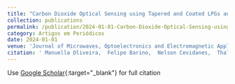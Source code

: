 ```yaml
---
title: "Carbon Dioxide Optical Sensing using Tapered and Coated LPGs and Neural Networks"
collection: publications
permalink: /publication/2024-01-01-Carbon-Dioxide-Optical-Sensing-using-Tapered-and-Coated-LPGs-and-Neural-Networks
category: Artigos em Periódicos
date: 2024-01-01
venue: 'Journal of Microwaves, Optoelectronics and Electromagnetic Applications'
citation: ' Manuella Oliveira,  Felipe Barino,  Nelson Cevidanes,  Thales Curty,  Ulysses Vitor,  Jose Souto,  Pablo Acedo,  Diogo Coelho,  Alexandre Santos, &quot;Carbon Dioxide Optical Sensing using Tapered and Coated LPGs and Neural Networks.&quot; Journal of Microwaves, Optoelectronics and Electromagnetic Applications, 2024.'
---
```

Use [Google Scholar](https://scholar.google.com/scholar?q=Carbon+Dioxide+Optical+Sensing+using+Tapered+and+Coated+LPGs+and+Neural+Networks){:target="_blank"} for full citation